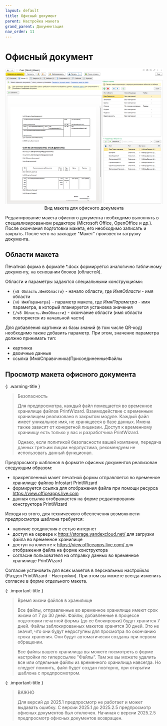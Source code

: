 ```yaml
---
layout: default
title: Офисный документ
parent: Настройка макета
grand_parent: Документация
nav_order: 11
--- 
```


# Офисный документ

<p align="center">
    <a href="./../img/ch_02/36_page5.png"><img src="./../img/ch_02/36_page5.png" style="width:700px"></a>
    <br>Вид макета для офисного документа
</p>

Редактирование макета офисного документа необходимо выполнять в специализированном редакторе (Microsoft Office, OpenOffice и др.). После окончания подготовки макета, его необходимо записать и закрыть. После чего на закладке "Макет" произвести загрузку документа.

## Области макета

Печатная форма в формате *.docx формируется аналогично табличному документу, на основании блоков (областей).

Области и параметры задаются специальными конструкциями:

* `{v8 Область.ИмяОбласти}` - начало области, где *ИмяОбласти* - имя области
* `{v8 ИмяПараметра}` - параметр макета, где *ИмяПараметра* -  имя параметра, в который планируется установка значения
* `{/v8 Область.ИмяОбласти}` - окончание области (имя области повторяется из начальной части)

Для добавления картинки из базы знаний (в том числе QR-код) необходимо также добавить параметр. При этом, значение параметра должно принимать тип:

* картинка
* двоичные данные
* ссылка (ИмяСправочника)ПрисоединенныеФайлы

## Просмотр макета офисного документа

{: .warning-title }
> Безопасность
>
> Для предпросмотра, каждый файл помещается во временное хранилище файлов PrintWizard. Взаимодействие с временным хранилищем реализовано в закрытом модуле. Каждый файл имеет уникальное имя, не хранящееся в базе данных. Имена также зависят от конкретной лицензии. Доступ к временному храниищу есть только у вас и разработчика PrintWizard.
>
> Однако, если политикой безопасности вашей компании, передача данных третьим лицам недопустима, рекомендуем не использовать данный функционал.

Предпросмотр шаблонов в формате офисных документов реализован следующим образом:

* прикрепленный макет печатной формы отправляется во временное хранилище файлов Infostart PrintWizard
* формируется ссылка для отображения файла при помощи ресурса https://view.officeapps.live.com
* данная ссылка отображается на форме редактирования конструктора PrintWizard

Исходя из этого, для технического обеспечения возможности предпросмотра шаблона требуется:

* наличие соединения с сетью интернет
* доступ на сервере к https://storage.yandexcloud.net/ для загрузки файла во временное хранилище
* доступ на клиенте к https://view.officeapps.live.com/ для отображения файла на форме конструктора
* согласие пользователя на отправку данных во временное хранилище PrintWizard

Согласие установить для всех макетов в перснальных настройках (Раздел PrintWizard - Настройки). При этом вы можете всегда изменить согласие в форме отдельного макета.

{: .important-title }
> Время жизни файлов в хранилище
> 
> Все файлы, отправленные во временное хранилище имеют срок жизни от 7 до 30 дней. Файлы, добавленные в процессе подготовки печатной формы (до ее блокировки) будут хранится 7 дней. Файлы заблокированных макетов хранятся 30 дней. Это не значит, что они будут недоступны для просмотра по окончанию срока хранения. Они будут автоматически созданы при первом обращении.
> 
> Все файлы вашего хранилища вы можете посмотреть в форме настройки по гиперссылке "Файлы". Там же вы можете удалить все или отдельные файлы из временного хранилища навсегда. Но следует помнить, файл будет создан повторно, при открытии шаблона с предпросмотром.

{: .important-title }
> ВАЖНО
>
> Для версий до 2025.1 предпросмотр не работает и может выдавать ошибку.
> С версии 2025.1 до 2025.2.5 предпросмотр офисных документов был отключен.
> Начиная с версии 2025.2.5 предпросмотр офисных документов возвращен.
